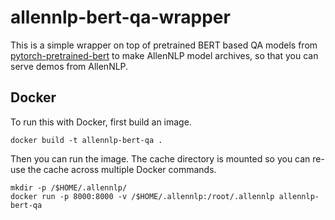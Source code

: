 # allennlp-bert-qa-wrapper
This is a simple wrapper on top of pretrained BERT based QA models from [pytorch-pretrained-bert](https://github.com/huggingface/pytorch-pretrained-BERT) to make AllenNLP model archives, so that you can serve demos from AllenNLP.

## Docker

To run this with Docker, first build an image.

```
docker build -t allennlp-bert-qa .
```

Then you can run the image.  The cache directory is mounted so you can re-use the cache across
multiple Docker commands.

```
mkdir -p /$HOME/.allennlp/
docker run -p 8000:8000 -v /$HOME/.allennlp:/root/.allennlp allennlp-bert-qa
```
